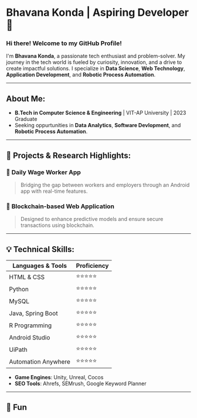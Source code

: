 #  Bhavana Konda | Aspiring Developer 🚀

### Hi there!  Welcome to my GitHub Profile!

I'm **Bhavana Konda**, a passionate tech enthusiast and problem-solver. My journey in the tech world is fueled by curiosity, innovation, and a drive to create impactful solutions. I specialize in **Data Science**, **Web Technology**, **Application Development**, and **Robotic Process Automation**.

---

##  About Me:
-  **B.Tech in Computer Science & Engineering** | VIT-AP University | 2023 Graduate
-  Seeking oppurtunities in **Data Analytics**, **Software Devlopment**, and **Robotic Process Automation**.

---

## 🔨 Projects & Research Highlights:
### 🔑 **Daily Wage Worker App**
> Bridging the gap between workers and employers through an Android app with real-time features.

### 🔗 **Blockchain-based Web Application**
> Designed to enhance predictive models and ensure secure transactions using blockchain.

---

## 💡 Technical Skills:
| **Languages & Tools**   | Proficiency |
|--------------------------|-------------|
| HTML & CSS              | ⭐⭐⭐⭐⭐      |
| Python                  | ⭐⭐⭐⭐⭐      |
| MySQL                   | ⭐⭐⭐⭐⭐      |
| Java, Spring Boot       | ⭐⭐⭐⭐⭐      |
| R Programming           | ⭐⭐⭐⭐⭐      |
| Android Studio          | ⭐⭐⭐⭐⭐      |
| UiPath                  | ⭐⭐⭐⭐⭐ |
| Automation Anywhere  |     ⭐⭐⭐⭐⭐ 


- **Game Engines**: Unity, Unreal, Cocos
- **SEO Tools**: Ahrefs, SEMrush, Google Keyword Planner

---

## 🌟 Fun
